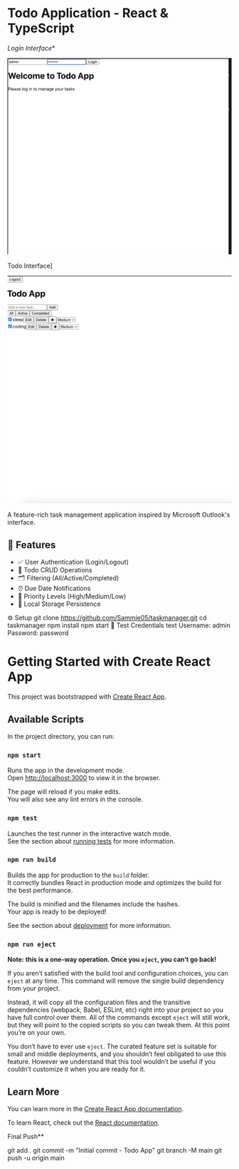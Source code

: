 # Todo Application - React & TypeScript

*Login Interface** 

![Login Screen](./screenshots/login.png) 

Todo Interface]

![Todo List](./screenshots/todos.png)


A feature-rich task management application inspired by Microsoft Outlook's interface.

## 🔑 Features
- ✅ User Authentication (Login/Logout)
- 📝 Todo CRUD Operations
- 🗂️ Filtering (All/Active/Completed)
- ⏰ Due Date Notifications
- 🚀 Priority Levels (High/Medium/Low)
- 💾 Local Storage Persistence

⚙️ Setup
git clone https://github.com/Sammie05/taskmanager.git
cd taskmanager
npm install
npm start
🔐 Test Credentials
text
Username: admin
Password: password





# Getting Started with Create React App

This project was bootstrapped with [Create React App](https://github.com/facebook/create-react-app).

## Available Scripts

In the project directory, you can run:

### `npm start`

Runs the app in the development mode.\
Open [http://localhost:3000](http://localhost:3000) to view it in the browser.

The page will reload if you make edits.\
You will also see any lint errors in the console.

### `npm test`

Launches the test runner in the interactive watch mode.\
See the section about [running tests](https://facebook.github.io/create-react-app/docs/running-tests) for more information.

### `npm run build`

Builds the app for production to the `build` folder.\
It correctly bundles React in production mode and optimizes the build for the best performance.

The build is minified and the filenames include the hashes.\
Your app is ready to be deployed!

See the section about [deployment](https://facebook.github.io/create-react-app/docs/deployment) for more information.

### `npm run eject`

**Note: this is a one-way operation. Once you `eject`, you can’t go back!**

If you aren’t satisfied with the build tool and configuration choices, you can `eject` at any time. This command will remove the single build dependency from your project.

Instead, it will copy all the configuration files and the transitive dependencies (webpack, Babel, ESLint, etc) right into your project so you have full control over them. All of the commands except `eject` will still work, but they will point to the copied scripts so you can tweak them. At this point you’re on your own.

You don’t have to ever use `eject`. The curated feature set is suitable for small and middle deployments, and you shouldn’t feel obligated to use this feature. However we understand that this tool wouldn’t be useful if you couldn’t customize it when you are ready for it.

## Learn More

You can learn more in the [Create React App documentation](https://facebook.github.io/create-react-app/docs/getting-started).

To learn React, check out the [React documentation](https://reactjs.org/).




Final Push**

git add .
git commit -m "Initial commit - Todo App"
git branch -M main
git push -u origin main